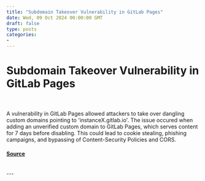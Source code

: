 ```yaml
---
title: "Subdomain Takeover Vulnerability in GitLab Pages"
date: Wed, 09 Oct 2024 00:00:00 GMT
draft: false
type: posts
categories: 
- 
---
```

# Subdomain Takeover Vulnerability in GitLab Pages

<br/>

<br/>
A vulnerability in GitLab Pages allowed attackers to take over dangling custom domains pointing to 'instanceX.gitlab.io'. The issue occured when adding an unverified custom domain to GitLab Pages, which serves content for 7 days before disabling. This could lead to cookie stealing, phishing campaigns, and bypassing of Content-Security Policies and CORS.

#### [Source](https://www.cloudvulndb.org/subdomain-takeover-vulnerability-gitlab-pages)

<br/>
---
